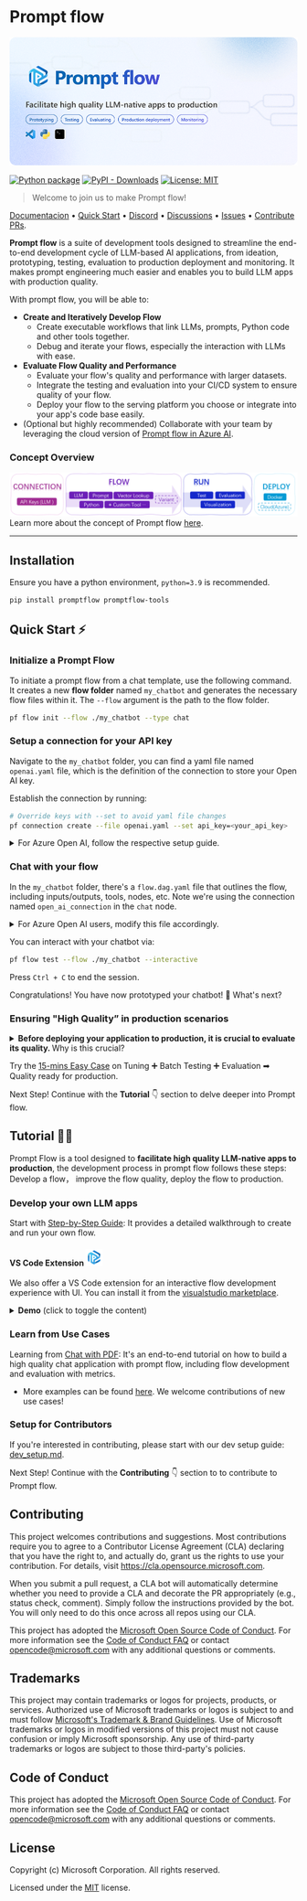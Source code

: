 # Prompt flow
![banner](examples/tutorials/quick-start/media/PF_banner.png)

[![Python package](https://img.shields.io/pypi/v/promptflow)](https://pypi.org/project/promptflow/)
[![PyPI - Downloads](https://img.shields.io/pypi/dm/promptflow)](https://pypi.org/project/promptflow/)
[![License: MIT](https://img.shields.io/github/license/microsoft/promptflow)](https://github.com/microsoft/promptflow/blob/main/LICENSE)

> Welcome to join us to make Prompt flow!

[Documentacion](https://microsoft.github.io/promptflow) • [Quick Start](https://github.com/microsoft/promptflow/blob/main/docs/how-to-guides/quick-start.md)  • [Discord](https://discord.gg/bnXr6kxs) •  [Discussions](https://github.com/microsoft/promptflow/discussions) • [Issues](https://github.com/microsoft/promptflow/issues/new/choose) • [Contribute PRs](https://github.com/microsoft/promptflow/pulls).

**Prompt flow** is a suite of development tools designed to streamline the end-to-end development cycle of LLM-based AI applications, from ideation, prototyping, testing, evaluation to production deployment and monitoring. It makes prompt engineering much easier and enables you to build LLM apps with production quality.

With prompt flow, you will be able to:

- **Create and Iteratively Develop Flow**
    - Create executable workflows that link LLMs, prompts, Python code and other tools together.
    - Debug and iterate your flows, especially the interaction with LLMs with ease.
- **Evaluate Flow Quality and Performance**
    - Evaluate your flow's quality and performance with larger datasets.
    - Integrate the testing and evaluation into your CI/CD system to ensure quality of your flow.
    - Deploy your flow to the serving platform you choose or integrate into your app's code base easily.
- (Optional but highly recommended) Collaborate with your team by leveraging the cloud version of [Prompt flow in Azure AI](https://learn.microsoft.com/en-us/azure/machine-learning/prompt-flow/overview-what-is-prompt-flow?view=azureml-api-2).

### Concept Overview

![concept](examples/tutorials/quick-start/media/concept.png)
Learn more about the concept of Prompt flow [here](https://microsoft.github.io/promptflow/concepts/index.html).

------

## Installation

Ensure you have a python environment, `python=3.9` is recommended.

```sh
pip install promptflow promptflow-tools
```

## Quick Start ⚡

### Initialize a Prompt Flow

To initiate a prompt flow from a chat template, use the following command. It creates a new **flow folder** named `my_chatbot` and generates the necessary flow files within it. The `--flow` argument is the path to the flow folder.

```sh
pf flow init --flow ./my_chatbot --type chat
```

### Setup a connection for your API key

Navigate to the `my_chatbot` folder, you can find a yaml file named `openai.yaml` file, which is the definition of the connection to store your Open AI key.

Establish the connection by running:

```sh
# Override keys with --set to avoid yaml file changes
pf connection create --file openai.yaml --set api_key=<your_api_key>
```

<details>
<summary>For Azure Open AI, follow the respective setup guide.</summary>

Create a new yaml file `azure_openai.yaml` with following template in the `my_chatbot` folder. Replace the `api_key` and `api_base` with your own Azure OpenAI API key and endpoint:

```yaml
$schema: https://azuremlschemas.azureedge.net/promptflow/latest/AzureOpenAIConnection.schema.json
name: azure_open_ai_connection # name of the connection
type: azure_open_ai  # Azure Open AI 
api_key: "<aoai-api-key>" # replace with your Azure OpenAI API key
api_base: "aoai-api-endpoint" # replace with your Azure OpenAI API endpoint
api_type: "azure" 
api_version: "2023-03-15-preview" # replace with your Azure OpenAI API version
```

Establish the connection by running:
```sh
pf connection create --file azure_openai.yaml
```
</details>

### Chat with your flow

In the `my_chatbot` folder, there's a `flow.dag.yaml` file that outlines the flow, including inputs/outputs, tools, nodes, etc. Note we're using the connection named `open_ai_connection` in the `chat` node.

<details>
<summary>For Azure Open AI users, modify this file accordingly.</summary>


For Azure Open AI, please replace it with the connection name you created in the previous step.

```yaml
nodes:
- name: chat
  type: llm
  source:
    type: code
    path: chat.jinja2
  inputs:
    deployment_name: gpt-4
    max_tokens: '256'
    temperature: '0.7'
    chat_history: ${inputs.chat_history}
    question: ${inputs.question}
  api: chat
  connection: azure_open_ai_connection
```

</details>

You can interact with your chatbot via:

```sh
pf flow test --flow ./my_chatbot --interactive
```

Press `Ctrl + C` to end the session.

Congratulations! You have now prototyped your chatbot! 🎉 What's next?

### Ensuring "High Quality” in production scenarios

<details>
<summary><b> Before deploying your application to production, it is crucial to evaluate its quality. </b> Why is this crucial? </summary>

LLMs' randomness can yield unstable answers. Fine-tuning prompts can improve output reliability.  For accurate quality assessment, it's essential to test with larger datasets and compare outcomes with the ground truth.

During fine-tuning the prompt, we also consider to strike a balance between the accuracy and the token cost of the LLM.

Invest just 15 minutes to understand how prompt flow accelerates prompt tuning, testing, and evaluation, to find an ideal prompt **(accuracy ↑,token ↓)**
<img src="examples/tutorials/quick-start/media/realcase.png" alt="comparison resutl" width=80%>
</details>

Try the [15-mins Easy Case](examples/tutorials/quick-start/promptflow-quality-improvement.md) on Tuning ➕ Batch Testing ➕ Evaluation ➡ Quality ready for production.

Next Step! Continue with the **Tutorial**  👇 section to delve deeper into Prompt flow.

## Tutorial 🏃‍♂️

Prompt Flow is a tool designed to **facilitate high quality LLM-native apps to production**, the development process in prompt flow follows these steps: Develop a flow， improve the flow quality, deploy the flow to production.

### Develop your own LLM apps

Start with [Step-by-Step Guide](https://microsoft.github.io/promptflow/how-to-guides/quick-start.html): It provides a detailed walkthrough to create and run your own flow.

#### VS Code Extension <img src="examples/tutorials/quick-start/media/logo_pf.png" alt="logo" width="30"/> 

We also offer a VS Code extension for an interactive flow development experience with UI. You can install it from the [visualstudio marketplace](https://marketplace.visualstudio.com/items?itemName=prompt-flow.prompt-flow).

<details>
<summary> <b>Demo</b> (click to toggle the content)</summary>
This is a detailed walkthrough step-by-step to create your own flow from scratch and invoke your first flow run.

[![vsc extension](https://img.youtube.com/vi/GmhasXd7sj4/0.jpg)](https://youtu.be/GmhasXd7sj4)

</details>

### Learn from Use Cases

Learning from [Chat with PDF](https://github.com/microsoft/promptflow/blob/main/examples/tutorials/e2e-development/chat-with-pdf.md): It's an end-to-end tutorial on how to build a high quality chat application with prompt flow, including flow development and evaluation with metrics.

* More examples can be found [here](./examples/README.md). We welcome contributions of new use cases!

### Setup for Contributors

If you're interested in contributing, please start with our dev setup guide: [dev_setup.md](./docs/dev/dev_setup.md).

Next Step! Continue with the **Contributing**  👇 section to to contribute to Prompt flow.

## Contributing

This project welcomes contributions and suggestions.  Most contributions require you to agree to a
Contributor License Agreement (CLA) declaring that you have the right to, and actually do, grant us
the rights to use your contribution. For details, visit https://cla.opensource.microsoft.com.

When you submit a pull request, a CLA bot will automatically determine whether you need to provide
a CLA and decorate the PR appropriately (e.g., status check, comment). Simply follow the instructions
provided by the bot. You will only need to do this once across all repos using our CLA.

This project has adopted the [Microsoft Open Source Code of Conduct](https://opensource.microsoft.com/codeofconduct/).
For more information see the [Code of Conduct FAQ](https://opensource.microsoft.com/codeofconduct/faq/) or
contact [opencode@microsoft.com](mailto:opencode@microsoft.com) with any additional questions or comments.

## Trademarks

This project may contain trademarks or logos for projects, products, or services. Authorized use of Microsoft
trademarks or logos is subject to and must follow
[Microsoft's Trademark & Brand Guidelines](https://www.microsoft.com/en-us/legal/intellectualproperty/trademarks/usage/general).
Use of Microsoft trademarks or logos in modified versions of this project must not cause confusion or imply Microsoft sponsorship.
Any use of third-party trademarks or logos are subject to those third-party's policies.

## Code of Conduct

This project has adopted the
[Microsoft Open Source Code of Conduct](https://opensource.microsoft.com/codeofconduct/).
For more information see the
[Code of Conduct FAQ](https://opensource.microsoft.com/codeofconduct/faq/)
or contact [opencode@microsoft.com](mailto:opencode@microsoft.com)
with any additional questions or comments.

## License

Copyright (c) Microsoft Corporation. All rights reserved.

Licensed under the [MIT](LICENSE) license.
